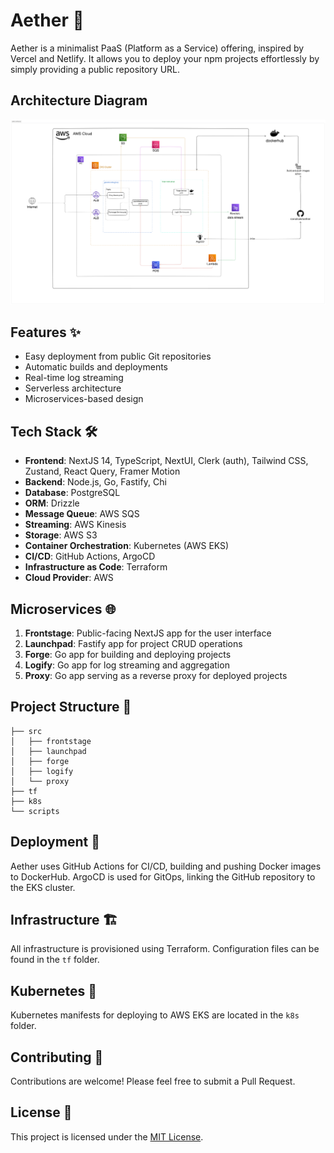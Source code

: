# Aether 🚀

Aether is a minimalist PaaS (Platform as a Service) offering, inspired by Vercel and Netlify. It allows you to deploy your npm projects effortlessly by simply providing a public repository URL.

## Architecture Diagram
![Aether architecture](docs/aether-architecture.png)

## Features ✨

- Easy deployment from public Git repositories
- Automatic builds and deployments
- Real-time log streaming
- Serverless architecture
- Microservices-based design

## Tech Stack 🛠️

- **Frontend**: NextJS 14, TypeScript, NextUI, Clerk (auth), Tailwind CSS, Zustand, React Query, Framer Motion
- **Backend**: Node.js, Go, Fastify, Chi
- **Database**: PostgreSQL
- **ORM**: Drizzle
- **Message Queue**: AWS SQS
- **Streaming**: AWS Kinesis
- **Storage**: AWS S3
- **Container Orchestration**: Kubernetes (AWS EKS)
- **CI/CD**: GitHub Actions, ArgoCD
- **Infrastructure as Code**: Terraform
- **Cloud Provider**: AWS

## Microservices 🌐

1. **Frontstage**: Public-facing NextJS app for the user interface
2. **Launchpad**: Fastify app for project CRUD operations
3. **Forge**: Go app for building and deploying projects
4. **Logify**: Go app for log streaming and aggregation
5. **Proxy**: Go app serving as a reverse proxy for deployed projects

## Project Structure 📁

```
├── src
│   ├── frontstage
│   ├── launchpad
│   ├── forge
│   ├── logify
│   └── proxy
├── tf
├── k8s
└── scripts
```

<!-- ## Demo 🎥
TODO: add demo  -->

<!-- ## Getting Started 🏁

TODO: add instruction here -->

## Deployment 🚢

Aether uses GitHub Actions for CI/CD, building and pushing Docker images to DockerHub. ArgoCD is used for GitOps, linking the GitHub repository to the EKS cluster.

## Infrastructure 🏗️

All infrastructure is provisioned using Terraform. Configuration files can be found in the `tf` folder.

## Kubernetes 🎡

Kubernetes manifests for deploying to AWS EKS are located in the `k8s` folder.

## Contributing 🤝

Contributions are welcome! Please feel free to submit a Pull Request.

## License 📄

This project is licensed under the [MIT License](LICENSE).
